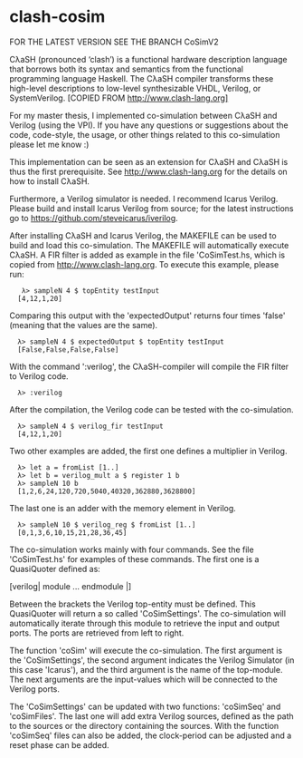 # clash-cosim

FOR THE LATEST VERSION SEE THE BRANCH CoSimV2



CλaSH (pronounced ‘clash’) is a functional hardware description language that borrows both its syntax and semantics from the functional programming language Haskell. The CλaSH compiler transforms these high-level descriptions to low-level synthesizable VHDL, Verilog, or SystemVerilog. [COPIED FROM http://www.clash-lang.org]

For my master thesis, I implemented co-simulation between CλaSH and Verilog (using the VPI). If you have any questions or suggestions about the code, code-style, the usage, or other things related to this co-simulation please let me know :)

This implementation can be seen as an extension for CλaSH and CλaSH is thus the first prerequisite. See http://www.clash-lang.org for the details on how to install CλaSH.

Furthermore, a Verilog simulator is needed. I recommend Icarus Verilog. Please build and install Icarus Verilog from source; for the latest instructions go to https://github.com/steveicarus/iverilog.

After installing CλaSH and Icarus Verilog, the MAKEFILE can be used to build and load this co-simulation. The MAKEFILE will automatically execute CλaSH. A FIR filter is added as example in the file 'CoSimTest.hs, which is copied from http://www.clash-lang.org.
To execute this example, please run:

       λ> sampleN 4 $ topEntity testInput
      [4,12,1,20]

Comparing this output with the 'expectedOutput' returns four times 'false' (meaning that the values are the same).

      λ> sampleN 4 $ expectedOutput $ topEntity testInput
      [False,False,False,False]

With the command ':verilog', the CλaSH-compiler will compile the FIR filter to Verilog code.

      λ> :verilog

After the compilation, the Verilog code can be tested with the co-simulation.

      λ> sampleN 4 $ verilog_fir testInput
      [4,12,1,20]

Two other examples are added, the first one defines a multiplier in Verilog.

      λ> let a = fromList [1..]
      λ> let b = verilog_mult a $ register 1 b
      λ> sampleN 10 b
      [1,2,6,24,120,720,5040,40320,362880,3628800]

The last one is an adder with the memory element in Verilog. 

      λ> sampleN 10 $ verilog_reg $ fromList [1..]
      [0,1,3,6,10,15,21,28,36,45]

The co-simulation works mainly with four commands. See the file 'CoSimTest.hs' for examples of these commands. The first one is a QuasiQuoter defined as:

[verilog| module ... endmodule |]

Between the brackets the Verilog top-entity must be defined. This QuasiQuoter will return a so called 'CoSimSettings'. The co-simulation will automatically iterate through this module to retrieve the input and output ports. The ports are retrieved from left to right. 

The function 'coSim' will execute the co-simulation. The first argument is the 'CoSimSettings', the second argument indicates the Verilog Simulator (in this case 'Icarus'), and the third argument is the name of the top-module. The next arguments are the input-values which will be connected to the Verilog ports.

The 'CoSimSettings' can be updated with two functions: 'coSimSeq' and 'coSimFiles'. The last one will add extra Verilog sources, defined as the path to the sources or the directory containing the sources.
With the function 'coSimSeq' files can also be added, the clock-period can be adjusted and a reset phase can be added. 

